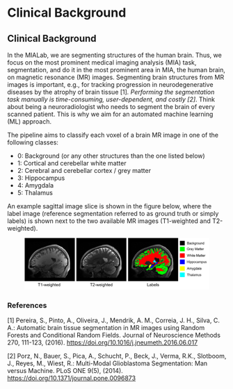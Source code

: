 # Clinical Background

## Clinical Background

In the MIALab, we are segmenting structures of the human brain. Thus, we focus on the most prominent medical imaging analysis (MIA) task, segmentation, and do it in the most prominent area in MIA, the human brain, on magnetic resonance (MR) images. Segmenting brain structures from MR images is important, e.g., for tracking progression in neurodegenerative diseases by the atrophy of brain tissue \[1]_. Performing the segmentation task manually is time-consuming, user-dependent, and costly \[2]_. Think about being a neuroradiologist who needs to segment the brain of every scanned patient. This is why we aim for an automated machine learning (ML) approach.

The pipeline aims to classify each voxel of a brain MR image in one of the following classes:

* 0: Background (or any other structures than the one listed below)
* 1: Cortical and cerebellar white matter
* 2: Cerebral and cerebellar cortex / grey matter
* 3: Hippocampus
* 4: Amygdala
* 5: Thalamus

An example sagittal image slice is shown in the figure below, where the label image (reference segmentation referred to as ground truth or simply labels) is shown next to the two available MR images (T1-weighted and T2-weighted).

<figure><img src=".gitbook/assets/background.png" alt=""><figcaption></figcaption></figure>

### References

\[1] Pereira, S., Pinto, A., Oliveira, J., Mendrik, A. M., Correia, J. H., Silva, C. A.: Automatic brain tissue segmentation in MR images using Random Forests and Conditional Random Fields. Journal of Neuroscience Methods 270, 111-123, (2016). https://doi.org/10.1016/j.jneumeth.2016.06.017

\[2] Porz, N., Bauer, S., Pica, A., Schucht, P., Beck, J., Verma, R.K., Slotboom, J., Reyes, M., Wiest, R.: Multi-Modal Glioblastoma Segmentation: Man versus Machine. PLoS ONE 9(5), (2014). https://doi.org/10.1371/journal.pone.0096873
